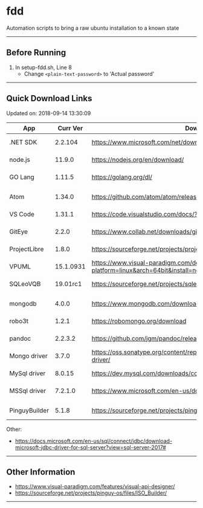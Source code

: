 # fdd
Automation scripts to bring a raw ubuntu installation to a known state

---

## Before Running

1. In setup-fdd.sh, Line 8
	- Change `<plain-text-password>` to 'Actual password'

---

## Quick Download Links
Updated on: 2018-09-14 13:30:09

| App           | Curr Ver  | Download URL                                                                                |   Size |
| ------------- | --------- | ------------------------------------------------------------------------------------------- | -----: |
| .NET SDK      | 2.2.104   | https://www.microsoft.com/net/download/linux                                                | 166 MB |
| node.js       | 11.9.0    | https://nodejs.org/en/download/                                                             |  13 MB |
| GO Lang       | 1.11.5    | https://golang.org/dl/                                                                      | 134 MB |
|               |           |                                                                                             |        |
| Atom          | 1.34.0    | https://github.com/atom/atom/releases                                                       | 135 MB |
| VS Code       | 1.31.1    | https://code.visualstudio.com/docs/?dv=linux64                                              |  68 MB |
| GitEye        | 2.2.0     | https://www.collab.net/downloads/giteye#show-Linux                                          | 123 MB |
| ProjectLibre  | 1.8.0     | https://sourceforge.net/projects/projectlibre/files/ProjectLibre/                           |  17 MB |
| VPUML         | 15.1.0931 | https://www.visual-paradigm.com/download/community.jsp?platform=linux&arch=64bit&install=no | 507 MB |
| SQLeoVQB      | 19.01rc1  | https://sourceforge.net/projects/sqleo/files/SQLeoVQB/                                      |   3 MB |
|               |           |                                                                                             |        |
| mongodb       | 4.0.0     | https://www.mongodb.com/download-center#community                                           |  95 MB |
| robo3t        | 1.2.1     | https://robomongo.org/download                                                              |  35 MB |
| pandoc        | 2.2.3.2   | https://github.com/jgm/pandoc/releases                                                      |  25 MB |
| Mongo driver  | 3.7.0     | https://oss.sonatype.org/content/repositories/releases/org/mongodb/mongodb-driver/          |   1 MB |
| MySql driver  | 8.0.15    | https://dev.mysql.com/downloads/connector/j/                                                |   2 MB |
| MSSql driver  | 7.2.1.0   | https://www.microsoft.com/en-us/download/details.aspx?id=57782                              |   3 MB |
|               |           |                                                                                             |        |
| PinguyBuilder | 5.1.8     | https://sourceforge.net/projects/pinguy-os/files/ISO_Builder/                               |   5 MB |

Other:

- https://docs.microsoft.com/en-us/sql/connect/jdbc/download-microsoft-jdbc-driver-for-sql-server?view=sql-server-2017#

---

## Other Information
- https://www.visual-paradigm.com/features/visual-api-designer/
- https://sourceforge.net/projects/pinguy-os/files/ISO_Builder/

---
